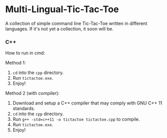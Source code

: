 # Multi-Lingual-Tic-Tac-Toe
A collection of simple command line Tic-Tac-Toe written in different languages. If it's not yet a collection, it soon will be.

### C++

How to run in cmd:

Method 1:

1. `cd` into the `cpp` directory.
2. Run `tictactoe.exe`.
3. Enjoy!

Method 2 (with compiler):

1. Download and setup a C++ compiler that may comply with GNU C++ 11 standards.
2. `cd` into the `cpp` directory.
3. Run `g++ -std=c++11 -o tictactoe tictactoe.cpp` to compile.
4. Run `tictactoe.exe`.
5. Enjoy!